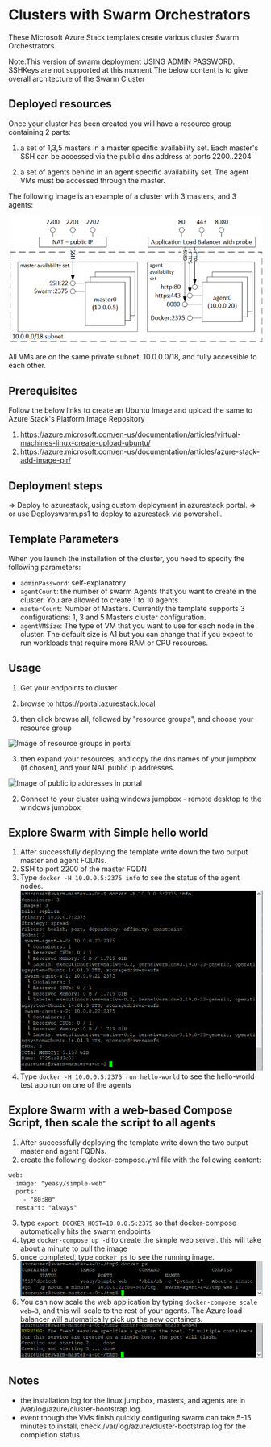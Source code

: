 # Clusters with Swarm Orchestrators

These Microsoft Azure Stack templates create various cluster Swarm Orchestrators.

Note:This version of swarm deployment USING ADMIN PASSWORD. SSHKeys are not supported at this moment The below content is to give overall architecture of the Swarm Cluster

## Deployed resources

 Once your cluster has been created you will have a resource group containing 2 parts:

 1. a set of 1,3,5 masters in a master specific availability set.  Each master's SSH can be accessed via the public dns address at ports 2200..2204

 2. a set of agents behind in an agent specific availability set.  The agent VMs must be accessed through the master.

  The following image is an example of a cluster with 3 masters, and 3 agents:

 ![Image of Swarm cluster on azure](https://raw.githubusercontent.com/Azure/AzureStack-QuickStart-Templates/master/101-dockerswarm-ubuntu/images/swarm.png)

 All VMs are on the same private subnet, 10.0.0.0/18, and fully accessible to each other.
## Prerequisites

Follow the below links to create an Ubuntu Image and upload the same to Azure Stack's Platform Image Repository
1. https://azure.microsoft.com/en-us/documentation/articles/virtual-machines-linux-create-upload-ubuntu/ 
2. https://azure.microsoft.com/en-us/documentation/articles/azure-stack-add-image-pir/

## Deployment steps
=> Deploy to azurestack, using custom deployment in azurestack portal.
=> or use Deployswarm.ps1 to deploy to azurestack via powershell.

## Template Parameters
When you launch the installation of the cluster, you need to specify the following parameters:
* `adminPassword`: self-explanatory
* `agentCount`: the number of swarm Agents that you want to create in the cluster.  You are allowed to create 1 to 10 agents
* `masterCount`: Number of Masters. Currently the template supports 3 configurations: 1, 3 and 5 Masters cluster configuration.
* `agentVMSize`: The type of VM that you want to use for each node in the cluster. The default size is A1 but you can change that if you expect to run workloads that require more RAM or CPU resources.

## Usage
1. Get your endpoints to cluster
 1. browse to https://portal.azurestack.local

 2. then click browse all, followed by "resource groups", and choose your resource group

 ![Image of resource groups in portal](https://raw.githubusercontent.com/Azure/AzureStack-QuickStart-Templates/master/101-dockerswarm-ubuntu/images/portal-resourcegroups.png)

 3. then expand your resources, and copy the dns names of your jumpbox (if chosen), and your NAT public ip addresses.

 ![Image of public ip addresses in portal](https://raw.githubusercontent.com/Azure/AzureStack-QuickStart-Templates/master/101-dockerswarm-ubuntu/images/portal-publicipaddresses.png)

2. Connect to your cluster using windows jumpbox - remote desktop to the windows jumpbox 

## Explore Swarm with Simple hello world
 1. After successfully deploying the template write down the two output master and agent FQDNs.
 2. SSH to port 2200 of the master FQDN
 3. Type `docker -H 10.0.0.5:2375 info` to see the status of the agent nodes.
 ![Image of docker info](https://raw.githubusercontent.com/Azure/AzureStack-QuickStart-Templates/master/101-dockerswarm-ubuntu/images/dockerinfo.png)
 4. Type `docker -H 10.0.0.5:2375 run hello-world` to see the hello-world test app run on one of the agents

## Explore Swarm with a web-based Compose Script, then scale the script to all agents
 1. After successfully deploying the template write down the two output master and agent FQDNs.
 2. create the following docker-compose.yml file with the following content:
```
web:
  image: "yeasy/simple-web"
  ports:
    - "80:80"
  restart: "always"
```
 3.  type `export DOCKER_HOST=10.0.0.5:2375` so that docker-compose automatically hits the swarm endpoints
 4. type `docker-compose up -d` to create the simple web server.  this will take about a minute to pull the image
 5. once completed, type `docker ps` to see the running image.
 ![Image of docker ps](https://raw.githubusercontent.com/Azure/AzureStack-QuickStart-Templates/master/101-dockerswarm-ubuntu/images/dockerps.png)
 6. You can now scale the web application by typing `docker-compose scale web=3`, and this will scale to the rest of your agents.  The Azure load balancer will automatically pick up the new containers.
 ![Image of docker scaling](https://raw.githubusercontent.com/Azure/AzureStack-QuickStart-Templates/master/101-dockerswarm-ubuntu/images/dockercomposescale.png)

 ## Notes
 * the installation log for the linux jumpbox, masters, and agents are in /var/log/azure/cluster-bootstrap.log
 * event though the VMs finish quickly configuring swarm can take 5-15 minutes to install, check /var/log/azure/cluster-bootstrap.log for the completion status.

